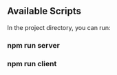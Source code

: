 ## Available Scripts

In the project directory, you can run:

### npm run server
### npm run client


